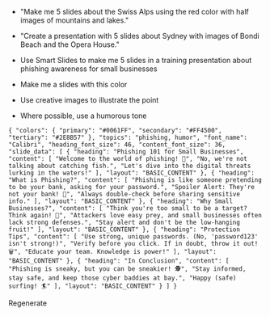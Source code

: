 - "Make me 5 slides about the Swiss Alps using the red color with half images of mountains and lakes."
- "Create a presentation with 5 slides about Sydney with images of Bondi Beach and the Opera House."




- Use Smart Slides to make me 5 slides in a training presentation about phishing awareness for small businesses
- Make me a slides with this color
- Use creative images to illustrate the point
- Where possible, use a humorous tone





`{ "colors": { "primary": "#0061FF", "secondary": "#FF4500", "tertiary": "#2E8B57" }, "topics": "phishing, humor", "font_name": "Calibri", "heading_font_size": 46, "content_font_size": 36, "slide_data": [ { "heading": "Phishing 101 for Small Businesses", "content": [ "Welcome to the world of phishing! 🎣", "No, we're not talking about catching fish.", "Let's dive into the digital threats lurking in the waters!" ], "layout": "BASIC_CONTENT" }, { "heading": "What is Phishing?", "content": [ "Phishing is like someone pretending to be your bank, asking for your password.", "Spoiler Alert: They're not your bank! 🚫", "Always double-check before sharing sensitive info." ], "layout": "BASIC_CONTENT" }, { "heading": "Why Small Businesses?", "content": [ "Think you're too small to be a target? Think again! 🎯", "Attackers love easy prey, and small businesses often lack strong defenses.", "Stay alert and don't be the low-hanging fruit!" ], "layout": "BASIC_CONTENT" }, { "heading": "Protection Tips", "content": [ "Use strong, unique passwords. (No, 'password123' isn't strong!)", "Verify before you click. If in doubt, throw it out! 🗑️", "Educate your team. Knowledge is power!" ], "layout": "BASIC_CONTENT" }, { "heading": "In Conclusion", "content": [ "Phishing is sneaky, but you can be sneakier! 🕵️", "Stay informed, stay safe, and keep those cyber baddies at bay.", "Happy (safe) surfing! 🏄" ], "layout": "BASIC_CONTENT" } ] }`

Regenerate
